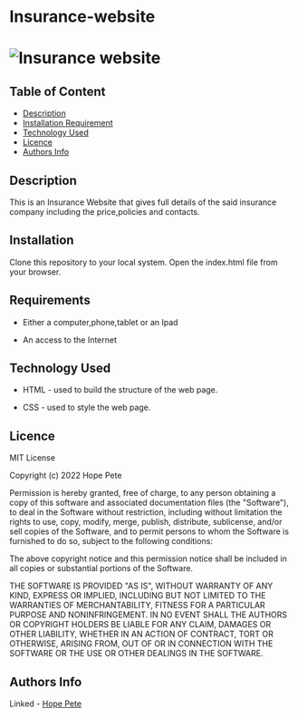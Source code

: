 # Insurance-website
# ![Insurance website](/images/Desktop.png)

## Table of Content

+ [Description](#description)
+ [Installation Requirement](#Installation)
+ [Technology Used](#technology-used)
+ [Licence](#licence)
+ [Authors Info](#author-Info)

## Description
<p>This is an Insurance Website that gives full details of the said insurance company including the price,policies and contacts.</p>

## Installation
Clone this repository to your local system.
Open the index.html file from your browser.

## Requirements

* Either a computer,phone,tablet or an Ipad

* An access to the Internet


## Technology Used
* HTML - used to build the structure of the web page.

* CSS - used to style the web page.


## Licence

MIT License

Copyright (c) 2022 Hope Pete

Permission is hereby granted, free of charge, to any person obtaining a copy
of this software and associated documentation files (the "Software"), to deal
in the Software without restriction, including without limitation the rights
to use, copy, modify, merge, publish, distribute, sublicense, and/or sell
copies of the Software, and to permit persons to whom the Software is
furnished to do so, subject to the following conditions:

The above copyright notice and this permission notice shall be included in all
copies or substantial portions of the Software.

THE SOFTWARE IS PROVIDED "AS IS", WITHOUT WARRANTY OF ANY KIND, EXPRESS OR
IMPLIED, INCLUDING BUT NOT LIMITED TO THE WARRANTIES OF MERCHANTABILITY,
FITNESS FOR A PARTICULAR PURPOSE AND NONINFRINGEMENT. IN NO EVENT SHALL THE
AUTHORS OR COPYRIGHT HOLDERS BE LIABLE FOR ANY CLAIM, DAMAGES OR OTHER
LIABILITY, WHETHER IN AN ACTION OF CONTRACT, TORT OR OTHERWISE, ARISING FROM,
OUT OF OR IN CONNECTION WITH THE SOFTWARE OR THE USE OR OTHER DEALINGS IN THE
SOFTWARE.


## Authors Info
Linked - [Hope Pete](linkedin.com/in/hope-pete-071b3820a)
